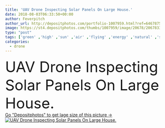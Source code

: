 ```yaml
---
title: 'UAV Drone Inspecting Solar Panels On Large House.'
date: 2018-08-03T06:33:50+00:00
author: Feverpitch
author_url: http://depositphotos.com/portfolio-1007959.html?ref=64678756
image: https://st4.depositphotos.com/thumbs/1007959/image/20678/206783316/api_thumb_450.jpg?forcejpeg=true
type: "post"
tags: ['green' ,'high' ,'sun' ,'air' ,'flying' ,'energy' ,'natural' ,'solar' ,'electric' ,'power' ,'technology' ,'house' ,'several' ,'home' ,'roof' ,'cell' ,'panel' ,'clean' ,'photographing' ,'many' ,'flight' ,'residence' ,'above' ,'aerial' ,'renewable' ,'panels' ,'neighborhood' ,'inspection' ,'inspecting' ,'drone' ,'unmanned' ,'uav' ,'renewable energy' ,'solar panels' ,'go green' ,'solar cell' ,'clean energy' ,'quadcopter' ]
categories: 
  - drone
---
```

<div aling="center">
            <font size="60"> UAV Drone Inspecting Solar Panels On Large House.</font>   
</div>
<div>
    <a href='https://depositphotos.com/206783316/stock-photo-uav-drone-inspecting-solar-panels.html?ref=64678756' target=_blank > Go "Depositphotos" to get lage size of this picture ->
        <img href='https://depositphotos.com/206783316/stock-photo-uav-drone-inspecting-solar-panels.html?ref=64678756' src='https://st4.depositphotos.com/1007959/20678/i/950/depositphotos_206783316-stock-photo-uav-drone-inspecting-solar-panels.jpg?forcejpeg=true' alt='UAV Drone Inspecting Solar Panels On Large House.' >
    </a>
</div>
